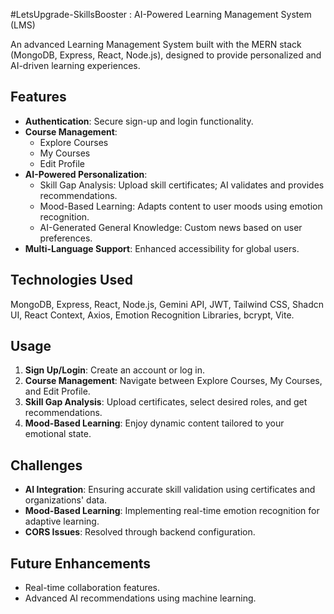 
#LetsUpgrade-SkillsBooster : AI-Powered Learning Management System (LMS)

An advanced Learning Management System built with the MERN stack (MongoDB, Express, React, Node.js), designed to provide personalized and AI-driven learning experiences.

## Features

- **Authentication**: Secure sign-up and login functionality.
- **Course Management**: 
  - Explore Courses
  - My Courses
  - Edit Profile
- **AI-Powered Personalization**:
  - Skill Gap Analysis: Upload skill certificates; AI validates and provides recommendations.
  - Mood-Based Learning: Adapts content to user moods using emotion recognition.
  - AI-Generated General Knowledge: Custom news based on user preferences.
- **Multi-Language Support**: Enhanced accessibility for global users.

## Technologies Used

MongoDB, Express, React, Node.js, Gemini API, JWT, Tailwind CSS, Shadcn UI, React Context, Axios, Emotion Recognition Libraries, bcrypt, Vite.

## Usage

1. **Sign Up/Login**: Create an account or log in.
2. **Course Management**: Navigate between Explore Courses, My Courses, and Edit Profile.
3. **Skill Gap Analysis**: Upload certificates, select desired roles, and get recommendations.
4. **Mood-Based Learning**: Enjoy dynamic content tailored to your emotional state.

## Challenges

- **AI Integration**: Ensuring accurate skill validation using certificates and organizations' data.
- **Mood-Based Learning**: Implementing real-time emotion recognition for adaptive learning.
- **CORS Issues**: Resolved through backend configuration.

## Future Enhancements

- Real-time collaboration features.
- Advanced AI recommendations using machine learning.
